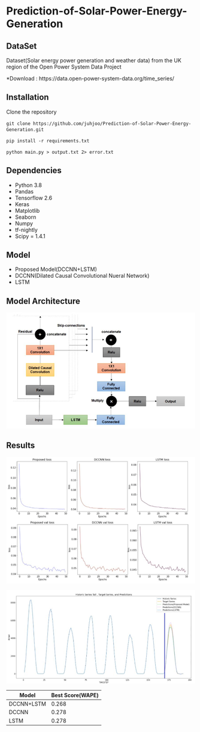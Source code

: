 # Prediction-of-Solar-Power-Energy-Generation

DataSet
---------
<p>Dataset(Solar energy power generation and weather data) from the UK region of the Open Power System Data Project </p>
*Download : https://data.open-power-system-data.org/time_series/

Installation
---------
Clone the repository
```
git clone https://github.com/juhjoo/Prediction-of-Solar-Power-Energy-Generation.git
```
```
pip install -r requirements.txt
```
```
python main.py > output.txt 2> error.txt
```

Dependencies
---------
* Python 3.8
* Pandas 
* Tensorflow 2.6
* Keras
* Matplotlib
* Seaborn
* Numpy
* tf-nightly
* Scipy = 1.4.1

Model
---------
* Proposed Model(DCCNN+LSTM)
* DCCNN(Dilated Causal Convolutional Nueral Network)
* LSTM

Model Architecture
--------
<p float="left">
  <img src="image/architecture.JPG" alt="drawing" width="600"/>
</p>

Results
-------
<p float="left">
  <img src="image/result1.JPG" alt="drawing" />
    </p>
    <p float="left">
  <img src="image/result2.JPG" alt="drawing" />
</p>


| Model  | Best Score(WAPE)  |
| --------- | -------|
|DCCNN+LSTM	|0.268|
|DCCNN|	0.278|
|LSTM|	0.278|

